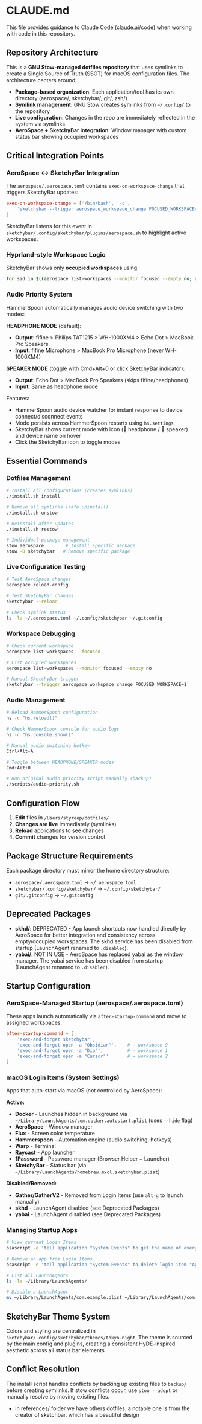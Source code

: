 # CLAUDE.md

This file provides guidance to Claude Code (claude.ai/code) when working with code in this repository.

## Repository Architecture

This is a **GNU Stow-managed dotfiles repository** that uses symlinks to create a Single Source of Truth (SSOT) for macOS configuration files. The architecture centers around:

- **Package-based organization**: Each application/tool has its own directory (aerospace/, sketchybar/, git/, zsh/)
- **Symlink management**: GNU Stow creates symlinks from `~/.config/` to the repository
- **Live configuration**: Changes in the repo are immediately reflected in the system via symlinks
- **AeroSpace + SketchyBar integration**: Window manager with custom status bar showing occupied workspaces

## Critical Integration Points

### AeroSpace ↔ SketchyBar Integration
The `aerospace/.aerospace.toml` contains `exec-on-workspace-change` that triggers SketchyBar updates:
```toml
exec-on-workspace-change = ['/bin/bash', '-c', 
    'sketchybar --trigger aerospace_workspace_change FOCUSED_WORKSPACE=$AEROSPACE_FOCUSED_WORKSPACE'
]
```

SketchyBar listens for this event in `sketchybar/.config/sketchybar/plugins/aerospace.sh` to highlight active workspaces.

### Hyprland-style Workspace Logic
SketchyBar shows only **occupied workspaces** using:
```bash
for sid in $((aerospace list-workspaces --monitor focused --empty no; aerospace list-workspaces --focused) | sort -u); do
```

### Audio Priority System
HammerSpoon automatically manages audio device switching with two modes:

**HEADPHONE MODE** (default):
- **Output**: fifine > Philips TAT1215 > WH-1000XM4 > Echo Dot > MacBook Pro Speakers
- **Input**: fifine Microphone > MacBook Pro Microphone (never WH-1000XM4)

**SPEAKER MODE** (toggle with Cmd+Alt+0 or click SketchyBar indicator):
- **Output**: Echo Dot > MacBook Pro Speakers (skips fifine/headphones)
- **Input**: Same as headphone mode

Features:
- HammerSpoon audio device watcher for instant response to device connect/disconnect events
- Mode persists across HammerSpoon restarts using `hs.settings`
- SketchyBar shows current mode with icon (󰋋 headphone / 󰓃 speaker) and device name on hover
- Click the SketchyBar icon to toggle modes

## Essential Commands

### Dotfiles Management
```bash
# Install all configurations (creates symlinks)
./install.sh install

# Remove all symlinks (safe uninstall)
./install.sh unstow

# Reinstall after updates
./install.sh restow

# Individual package management
stow aerospace        # Install specific package
stow -D sketchybar   # Remove specific package
```

### Live Configuration Testing
```bash
# Test AeroSpace changes
aerospace reload-config

# Test SketchyBar changes  
sketchybar --reload

# Check symlink status
ls -la ~/.aerospace.toml ~/.config/sketchybar ~/.gitconfig
```

### Workspace Debugging
```bash
# Check current workspace
aerospace list-workspaces --focused

# List occupied workspaces
aerospace list-workspaces --monitor focused --empty no

# Manual SketchyBar trigger
sketchybar --trigger aerospace_workspace_change FOCUSED_WORKSPACE=1
```

### Audio Management
```bash
# Reload HammerSpoon configuration
hs -c "hs.reload()"

# Check HammerSpoon console for audio logs
hs -c "hs.console.show()"

# Manual audio switching hotkey
Ctrl+Alt+A

# Toggle between HEADPHONE/SPEAKER modes
Cmd+Alt+0

# Run original audio priority script manually (backup)
./scripts/audio-priority.sh
```

## Configuration Flow

1. **Edit** files in `/Users/styreep/dotfiles/`
2. **Changes are live** immediately (symlinks)
3. **Reload** applications to see changes
4. **Commit** changes for version control

## Package Structure Requirements

Each package directory must mirror the home directory structure:
- `aerospace/.aerospace.toml` → `~/.aerospace.toml`
- `sketchybar/.config/sketchybar/` → `~/.config/sketchybar/`
- `git/.gitconfig` → `~/.gitconfig`

## Deprecated Packages

- **skhd/**: DEPRECATED - App launch shortcuts now handled directly by AeroSpace for better integration and consistency across empty/occupied workspaces. The skhd service has been disabled from startup (LaunchAgent renamed to `.disabled`).
- **yabai/**: NOT IN USE - AeroSpace has replaced yabai as the window manager. The yabai service has been disabled from startup (LaunchAgent renamed to `.disabled`).

## Startup Configuration

### AeroSpace-Managed Startup (aerospace/.aerospace.toml)

These apps launch automatically via `after-startup-command` and move to assigned workspaces:

```toml
after-startup-command = [
    'exec-and-forget sketchybar',
    'exec-and-forget open -a "Obsidian"',    # → workspace 9
    'exec-and-forget open -a "Dia"',         # → workspace 1
    'exec-and-forget open -a "Cursor"'       # → workspace 2
]
```

### macOS Login Items (System Settings)

Apps that auto-start via macOS (not controlled by AeroSpace):

**Active:**
- **Docker** - Launches hidden in background via `~/Library/LaunchAgents/com.docker.autostart.plist` (uses `--hide` flag)
- **AeroSpace** - Window manager
- **Flux** - Screen color temperature
- **Hammerspoon** - Automation engine (audio switching, hotkeys)
- **Warp** - Terminal
- **Raycast** - App launcher
- **1Password** - Password manager (Browser Helper + Launcher)
- **SketchyBar** - Status bar (via `~/Library/LaunchAgents/homebrew.mxcl.sketchybar.plist`)

**Disabled/Removed:**
- **Gather/GatherV2** - Removed from Login Items (use `alt-g` to launch manually)
- **skhd** - LaunchAgent disabled (see Deprecated Packages)
- **yabai** - LaunchAgent disabled (see Deprecated Packages)

### Managing Startup Apps

```bash
# View current Login Items
osascript -e 'tell application "System Events" to get the name of every login item'

# Remove an app from Login Items
osascript -e 'tell application "System Events" to delete login item "AppName"'

# List all LaunchAgents
ls -la ~/Library/LaunchAgents/

# Disable a LaunchAgent
mv ~/Library/LaunchAgents/com.example.plist ~/Library/LaunchAgents/com.example.plist.disabled
```

## SketchyBar Theme System

Colors and styling are centralized in `sketchybar/.config/sketchybar/themes/tokyo-night`. The theme is sourced by the main config and plugins, creating a consistent HyDE-inspired aesthetic across all status bar elements.

## Conflict Resolution

The install script handles conflicts by backing up existing files to `backup/` before creating symlinks. If stow conflicts occur, use `stow --adopt` or manually resolve by moving existing files.
- in references/ folder we have others dotfiles. a notable one is from the creator of sketchbar, which has a beautiful design
